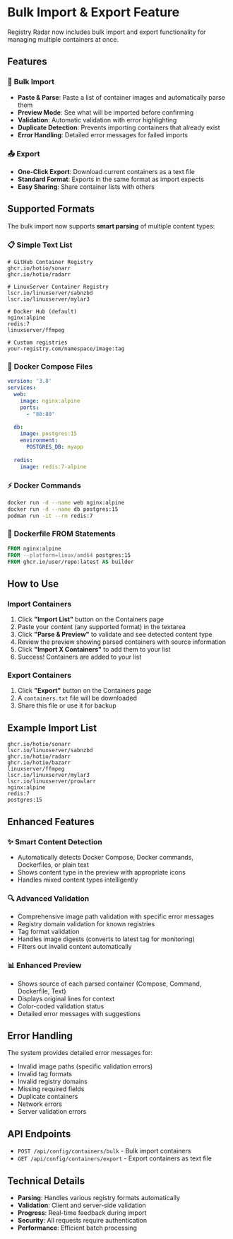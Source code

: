 # Bulk Import & Export Feature

Registry Radar now includes bulk import and export functionality for managing multiple containers at once.

## Features

### 🔄 **Bulk Import**
- **Paste & Parse**: Paste a list of container images and automatically parse them
- **Preview Mode**: See what will be imported before confirming
- **Validation**: Automatic validation with error highlighting
- **Duplicate Detection**: Prevents importing containers that already exist
- **Error Handling**: Detailed error messages for failed imports

### 📤 **Export**
- **One-Click Export**: Download current containers as a text file
- **Standard Format**: Exports in the same format as import expects
- **Easy Sharing**: Share container lists with others

## Supported Formats

The bulk import now supports **smart parsing** of multiple content types:

### 📋 **Simple Text List**
```
# GitHub Container Registry
ghcr.io/hotio/sonarr
ghcr.io/hotio/radarr

# LinuxServer Container Registry  
lscr.io/linuxserver/sabnzbd
lscr.io/linuxserver/mylar3

# Docker Hub (default)
nginx:alpine
redis:7
linuxserver/ffmpeg

# Custom registries
your-registry.com/namespace/image:tag
```

### 🐳 **Docker Compose Files**
```yaml
version: '3.8'
services:
  web:
    image: nginx:alpine
    ports:
      - "80:80"
  
  db:
    image: postgres:15
    environment:
      POSTGRES_DB: myapp
      
  redis:
    image: redis:7-alpine
```

### ⚡ **Docker Commands**
```bash
docker run -d --name web nginx:alpine
docker run -d --name db postgres:15
podman run -it --rm redis:7
```

### 📄 **Dockerfile FROM Statements**
```dockerfile
FROM nginx:alpine
FROM --platform=linux/amd64 postgres:15
FROM ghcr.io/user/repo:latest AS builder
```

## How to Use

### Import Containers
1. Click **"Import List"** button on the Containers page
2. Paste your content (any supported format) in the textarea
3. Click **"Parse & Preview"** to validate and see detected content type
4. Review the preview showing parsed containers with source information
5. Click **"Import X Containers"** to add them to your list
6. Success! Containers are added to your list

### Export Containers
1. Click **"Export"** button on the Containers page
2. A `containers.txt` file will be downloaded
3. Share this file or use it for backup

## Example Import List

```
ghcr.io/hotio/sonarr
lscr.io/linuxserver/sabnzbd
ghcr.io/hotio/radarr
ghcr.io/hotio/bazarr
linuxserver/ffmpeg
lscr.io/linuxserver/mylar3
lscr.io/linuxserver/prowlarr
nginx:alpine
redis:7
postgres:15
```

## Enhanced Features

### ✨ **Smart Content Detection**
- Automatically detects Docker Compose, Docker commands, Dockerfiles, or plain text
- Shows content type in the preview with appropriate icons
- Handles mixed content types intelligently

### 🔍 **Advanced Validation**
- Comprehensive image path validation with specific error messages
- Registry domain validation for known registries
- Tag format validation
- Handles image digests (converts to latest tag for monitoring)
- Filters out invalid content automatically

### 📊 **Enhanced Preview**
- Shows source of each parsed container (Compose, Command, Dockerfile, Text)
- Displays original lines for context
- Color-coded validation status
- Detailed error messages with suggestions

## Error Handling

The system provides detailed error messages for:
- Invalid image paths (specific validation errors)
- Invalid tag formats
- Invalid registry domains
- Missing required fields
- Duplicate containers
- Network errors
- Server validation errors

## API Endpoints

- `POST /api/config/containers/bulk` - Bulk import containers
- `GET /api/config/containers/export` - Export containers as text file

## Technical Details

- **Parsing**: Handles various registry formats automatically
- **Validation**: Client and server-side validation
- **Progress**: Real-time feedback during import
- **Security**: All requests require authentication
- **Performance**: Efficient batch processing

